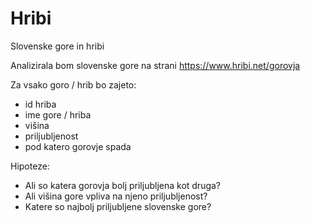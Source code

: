 # Hribi

Slovenske gore in hribi

Analizirala bom slovenske gore na strani https://www.hribi.net/gorovja

Za vsako goro / hrib bo zajeto:
- id hriba
- ime gore / hriba
- višina
- priljubljenost
- pod katero gorovje spada

Hipoteze:
- Ali so katera gorovja bolj priljubljena kot druga?
- Ali višina gore vpliva na njeno priljubljenost?
- Katere so najbolj priljubljene slovenske gore?